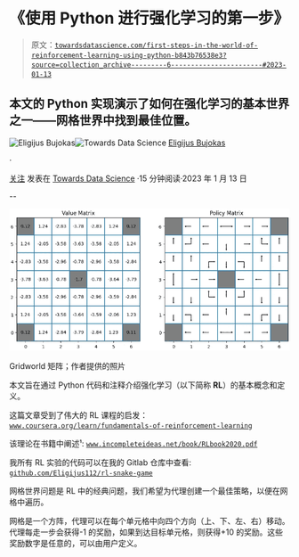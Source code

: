 # 《使用 Python 进行强化学习的第一步》

> 原文：[`towardsdatascience.com/first-steps-in-the-world-of-reinforcement-learning-using-python-b843b76538e3?source=collection_archive---------6-----------------------#2023-01-13`](https://towardsdatascience.com/first-steps-in-the-world-of-reinforcement-learning-using-python-b843b76538e3?source=collection_archive---------6-----------------------#2023-01-13)

## 本文的 Python 实现演示了如何在强化学习的基本世界之一——网格世界中找到最佳位置。

[](https://eligijus-bujokas.medium.com/?source=post_page-----b843b76538e3--------------------------------)![Eligijus Bujokas](https://eligijus-bujokas.medium.com/?source=post_page-----b843b76538e3--------------------------------)[](https://towardsdatascience.com/?source=post_page-----b843b76538e3--------------------------------)![Towards Data Science](https://towardsdatascience.com/?source=post_page-----b843b76538e3--------------------------------) [Eligijus Bujokas](https://eligijus-bujokas.medium.com/?source=post_page-----b843b76538e3--------------------------------)

·

[关注](https://medium.com/m/signin?actionUrl=https%3A%2F%2Fmedium.com%2F_%2Fsubscribe%2Fuser%2Fd61597e07b4d&operation=register&redirect=https%3A%2F%2Ftowardsdatascience.com%2Ffirst-steps-in-the-world-of-reinforcement-learning-using-python-b843b76538e3&user=Eligijus+Bujokas&userId=d61597e07b4d&source=post_page-d61597e07b4d----b843b76538e3---------------------post_header-----------) 发表在 [Towards Data Science](https://towardsdatascience.com/?source=post_page-----b843b76538e3--------------------------------) ·15 分钟阅读·2023 年 1 月 13 日[](https://medium.com/m/signin?actionUrl=https%3A%2F%2Fmedium.com%2F_%2Fvote%2Ftowards-data-science%2Fb843b76538e3&operation=register&redirect=https%3A%2F%2Ftowardsdatascience.com%2Ffirst-steps-in-the-world-of-reinforcement-learning-using-python-b843b76538e3&user=Eligijus+Bujokas&userId=d61597e07b4d&source=-----b843b76538e3---------------------clap_footer-----------)

--

[](https://medium.com/m/signin?actionUrl=https%3A%2F%2Fmedium.com%2F_%2Fbookmark%2Fp%2Fb843b76538e3&operation=register&redirect=https%3A%2F%2Ftowardsdatascience.com%2Ffirst-steps-in-the-world-of-reinforcement-learning-using-python-b843b76538e3&source=-----b843b76538e3---------------------bookmark_footer-----------)![](img/b476cbb9f0b2f5a0f39114a7b0ebca24.png)

Gridworld 矩阵；作者提供的照片

本文旨在通过 Python 代码和注释介绍强化学习（以下简称 **RL**）的基本概念和定义。

这篇文章受到了伟大的 RL 课程的启发：[`www.coursera.org/learn/fundamentals-of-reinforcement-learning`](https://www.coursera.org/learn/fundamentals-of-reinforcement-learning)

该理论在书籍中阐述¹: [`www.incompleteideas.net/book/RLbook2020.pdf`](http://www.incompleteideas.net/book/RLbook2020.pdf)

我所有 RL 实验的代码可以在我的 Gitlab 仓库中查看: [`github.com/Eligijus112/rl-snake-game`](https://github.com/Eligijus112/rl-snake-game)

网格世界问题是 RL 中的经典问题，我们希望为代理创建一个最佳策略，以便在网格中遍历。

网格是一个方阵，代理可以在每个单元格中向四个方向（上、下、左、右）移动。代理每走一步会获得-1 的奖励，如果到达目标单元格，则获得+10 的奖励。这些奖励数字是任意的，可以由用户定义。
